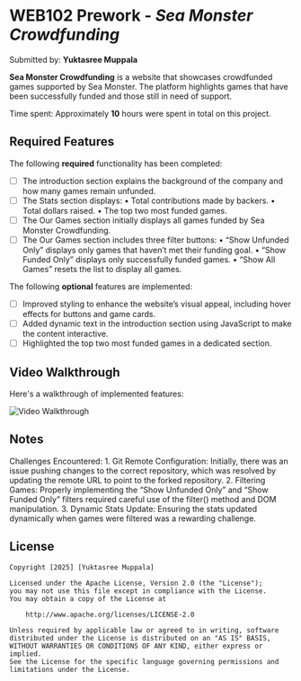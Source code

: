 # WEB102 Prework - *Sea Monster Crowdfunding*

Submitted by: **Yuktasree Muppala**

**Sea Monster Crowdfunding** is a website that showcases crowdfunded games supported by Sea Monster. The platform highlights games that have been successfully funded and those still in need of support.

Time spent: Approximately **10** hours were spent in total on this project.

## Required Features

The following **required** functionality has been completed:

* [ ] The introduction section explains the background of the company and how many games remain unfunded.
* [ ] The Stats section displays:
	•	Total contributions made by backers.
	•	Total dollars raised.
	•	The top two most funded games.
* [ ] The Our Games section initially displays all games funded by Sea Monster Crowdfunding.
* [ ] The Our Games section includes three filter buttons:
	•	“Show Unfunded Only” displays only games that haven’t met their funding goal.
	•	“Show Funded Only” displays only successfully funded games.
	•	“Show All Games” resets the list to display all games.

The following **optional** features are implemented:

* [ ] Improved styling to enhance the website’s visual appeal, including hover effects for buttons and game cards.
* [ ] Added dynamic text in the introduction section using JavaScript to make the content interactive.
* [ ] Highlighted the top two most funded games in a dedicated section.

## Video Walkthrough

Here's a walkthrough of implemented features:

<img src='assets/Web102_Prework.mov' title='Video Walkthrough' width='' alt='Video Walkthrough' />


## Notes

Challenges Encountered:
	1.	Git Remote Configuration: Initially, there was an issue pushing changes to the correct repository, which was resolved by updating the remote URL to point to the forked repository.
	2.	Filtering Games: Properly implementing the “Show Unfunded Only” and “Show Funded Only” filters required careful use of the filter() method and DOM manipulation.
	3.	Dynamic Stats Update: Ensuring the stats updated dynamically when games were filtered was a rewarding challenge.

## License

    Copyright [2025] [Yuktasree Muppala]

    Licensed under the Apache License, Version 2.0 (the "License");
    you may not use this file except in compliance with the License.
    You may obtain a copy of the License at

        http://www.apache.org/licenses/LICENSE-2.0

    Unless required by applicable law or agreed to in writing, software
    distributed under the License is distributed on an "AS IS" BASIS,
    WITHOUT WARRANTIES OR CONDITIONS OF ANY KIND, either express or implied.
    See the License for the specific language governing permissions and
    limitations under the License.
